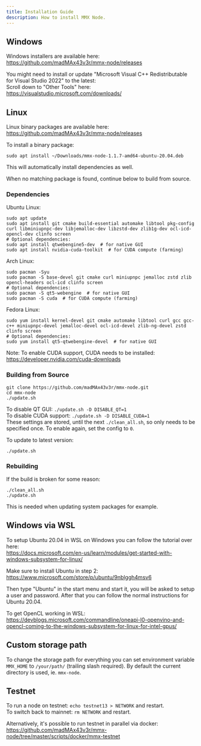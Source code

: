 ```yaml
---
title: Installation Guide
description: How to install MMX Node.
---
```


## Windows

Windows installers are available here: https://github.com/madMAx43v3r/mmx-node/releases

You might need to install or update "Microsoft Visual C++ Redistributable for Visual Studio 2022" to the latest:\
Scroll down to "Other Tools" here: https://visualstudio.microsoft.com/downloads/

## Linux

Linux binary packages are available here: https://github.com/madMAx43v3r/mmx-node/releases

To install a binary package:
```
sudo apt install ~/Downloads/mmx-node-1.1.7-amd64-ubuntu-20.04.deb
```
This will automatically install dependencies as well.

When no matching package is found, continue below to build from source.

### Dependencies

Ubuntu Linux:
```
sudo apt update
sudo apt install git cmake build-essential automake libtool pkg-config curl libminiupnpc-dev libjemalloc-dev libzstd-dev zlib1g-dev ocl-icd-opencl-dev clinfo screen
# Optional dependencies:
sudo apt install qtwebengine5-dev  # for native GUI
sudo apt install nvidia-cuda-toolkit  # for CUDA compute (farming)
```

Arch Linux:
```
sudo pacman -Syu
sudo pacman -S base-devel git cmake curl miniupnpc jemalloc zstd zlib opencl-headers ocl-icd clinfo screen
# Optional dependencies:
sudo pacman -S qt5-webengine  # for native GUI
sudo pacman -S cuda  # for CUDA compute (farming)
```

Fedora Linux:
```
sudo yum install kernel-devel git cmake automake libtool curl gcc gcc-c++ miniupnpc-devel jemalloc-devel ocl-icd-devel zlib-ng-devel zstd clinfo screen
# Optional dependencies:
sudo yum install qt5-qtwebengine-devel  # for native GUI
```

Note: To enable CUDA support, CUDA needs to be installed: https://developer.nvidia.com/cuda-downloads

### Building from Source

```
git clone https://github.com/madMAx43v3r/mmx-node.git
cd mmx-node
./update.sh
```

To disable QT GUI: `./update.sh -D DISABLE_QT=1` \
To disable CUDA support: `./update.sh -D DISABLE_CUDA=1` \
These settings are stored, until the next `./clean_all.sh`, so only needs to be specified once. To enable again, set the config to `0`.

To update to latest version:
```
./update.sh
```

### Rebuilding

If the build is broken for some reason:
```
./clean_all.sh
./update.sh
```
This is needed when updating system packages for example.

## Windows via WSL

To setup Ubuntu 20.04 in WSL on Windows you can follow the tutorial over here: \
https://docs.microsoft.com/en-us/learn/modules/get-started-with-windows-subsystem-for-linux/

Make sure to install Ubuntu in step 2: https://www.microsoft.com/store/p/ubuntu/9nblggh4msv6

Then type "Ubuntu" in the start menu and start it, you will be asked to setup a user and password.
After that you can follow the normal instructions for Ubuntu 20.04.

To get OpenCL working in WSL:
https://devblogs.microsoft.com/commandline/oneapi-l0-openvino-and-opencl-coming-to-the-windows-subsystem-for-linux-for-intel-gpus/

## Custom storage path

To change the storage path for everything you can set environment variable `MMX_HOME` to `/your/path/` (trailing slash required). By default the current directory is used, ie. `mmx-node`.

## Testnet

To run a node on testnet: `echo testnet13 > NETWORK` and restart. \
To switch back to mainnet: `rm NETWORK` and restart.

Alternatively, it's possible to run testnet in parallel via docker: https://github.com/madMAx43v3r/mmx-node/tree/master/scripts/docker/mmx-testnet
